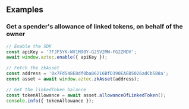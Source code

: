 ## Examples
### Get a spender's allowance of linked tokens, on behalf of the owner

```js
// Enable the SDK
const apiKey = '7FJF5YK-WV1M90Y-G25V2MW-FG2ZMDV';
await window.aztec.enable({ apiKey });

// Fetch the zkAsset
const address = '0x7Fd548E8df0ba86216BfD390EAEB5026adCb5B8a';
const asset = await window.aztec.zkAsset(address);

// Get the linkedToken balance
const tokenAllowance = await asset.allowanceOfLinkedToken();
console.info({ tokenAllowance });
```
